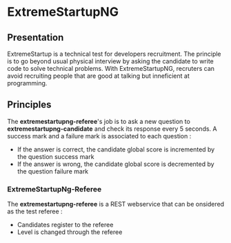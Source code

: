 # ExtremeStartupNG

## Presentation

ExtremeStartup is a technical test for developers recruitment.
The principle is to go beyond usual physical interview by asking the candidate to write code to solve technical problems.
With ExtremeStartupNG, recruters can avoid recruiting people that are good at talking but inneficient at programming.

## Principles

The **extremestartupng-referee**'s job is to ask a new question to **extremestartupng-candidate** and check its response every 5 seconds.
A success mark and a failure mark is associated to each question :
- If the answer is correct, the candidate global score is incremented by the question success mark
- If the answer is wrong, the candidate global score is decremented by the question failure mark

### ExtremeStartupNg-Referee

The **extremestartupng-referee** is a REST webservice that can be onsidered as the test referee :
- Candidates register to the referee
- Level is changed through the referee

